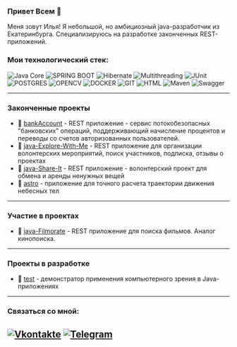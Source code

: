 ### Привет Всем 👋

Меня зовут Илья!
Я небольшой, но амбициозный java-разработчик из Екатеринбурга.
Специализируюсь на разработке законченных REST-приложений.

### Мои технологический стек:


![Java Core](https://img.shields.io/badge/-Java-003f5c?style=for-the-badge&logo=appveyor) ![SPRING BOOT](https://img.shields.io/badge/-SPRING_BOOT-003f5c?style=for-the-badge&logo=appveyor) ![Hibernate](https://img.shields.io/badge/-Hibernate-003f5c?style=for-the-badge&logo=appveyor) ![Multithreading](https://img.shields.io/badge/-Multithreading-003f5c?style=for-the-badge&logo=appveyor) ![JUnit](https://img.shields.io/badge/-JUnit-003f5c?style=for-the-badge&logo=appveyor) ![POSTGRES](https://img.shields.io/badge/-POSTGRES-003f5c?style=for-the-badge&logo=appveyor) ![OPENCV](https://img.shields.io/badge/-OpenCV-003f5c?style=for-the-badge&logo=opencv) ![DOCKER](https://img.shields.io/badge/-DOCKER-003f5c?style=for-the-badge&logo=docker) ![GIT](https://img.shields.io/badge/-GIT-003f5c?style=for-the-badge&logo=git) ![HTML](https://img.shields.io/badge/-HTML-003f5c?style=for-the-badge&logo=appveyor) ![Maven](https://img.shields.io/badge/apache_maven-C71A36?style=for-the-badge&logo=apachemaven&logoColor=white)
![Swagger](https://img.shields.io/badge/Swagger-85EA2D?style=for-the-badge&logo=Swagger&logoColor=white)

---
### Законченные проекты

- :balloon:  [bankAccount](https://github.com/ism-ektb/bankAccount) - REST приложение - сервис потокобезопасных "банковских" операций, поддерживающий начисление процентов и переводы со счетов авторизованных пользователей.
- :balloon:  [java-Explore-With-Me](https://github.com/ism-ektb/java-explore-with-me) - REST приложение для организации волонтерских мероприятий, поиск участников, подписка, отзывы о проектах
- :balloon:  [java-Share-It](https://github.com/ism-ektb/java-shareit) - REST приложение - волонтерский проект для обмена и аренды ненужных вещей
- :balloon:  [astro](https://github.com/ism-ektb/astro) - приложение для точного расчета траектории движения небесных тел

---

### Участие в проектах

- :balloon:  [java-Filmorate](https://github.com/PetrovEgorVladimirovich1/java-filmorate) - REST приложение для поиска фильмов. Аналог кинопоиска.

---
### Проекты в разработке

- :balloon:  [test](https://github.com/ism-ektb/test) - демонстратор применения компьютерного зрения в Java-приложениях
  
---
### Связаться со мной:

[![Vkontakte](https://img.shields.io/badge/-Vkontakte-003f5c?style=for-the-badge&logo=Vk)]([https://vk.com/web.step](https://vk.com/id6930907)) [![Telegram](https://img.shields.io/badge/-Telegram-003f5c?style=for-the-badge&logo=TG)](https://t.me/ism_ek)
-


<!--
**ism-ektb/ism-ektb** is a ✨ _special_ ✨ repository because its `README.md` (this file) appears on your GitHub profile.

Here are some ideas to get you started:

- 🔭 I’m currently working on ...
- 🌱 I’m currently learning ...
- 👯 I’m looking to collaborate on ...
- 🤔 I’m looking for help with ...
- 💬 Ask me about ...
- 📫 How to reach me: ...
- 😄 Pronouns: ...
- ⚡ Fun fact: ...
-->
